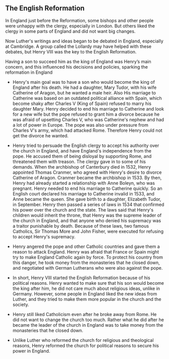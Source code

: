 ## The English Reformation

In England just before the Reformation, some bishops and other people were unhappy with the clergy, especially in London. But others liked the clergy in some parts of England and did not want big changes.

Now Luther's writings and ideas began to be debated in England, especially at Cambridge. A group called the Lollardy may have helped with these debates, but Henry VIII was the key to the English Reformation.

Having a son to succeed him as the king of England was Henry’s main concern, and this influenced his decisions and policies, sparking the reformation in England

- Henry's main goal was to have a son who would become the king of England after his death. He had a daughter, Mary Tudor, with his wife Catherine of Aragon, but he wanted a male heir. Also His marriage to Catherine was based on an outdated political alliance with Spain, which become shaky after Charles V (King of Spain) refused to marry his daughter Mary. 
Henry decided to end his marriage to Catherine and look for a new wife but the pope refused to grant him a divorce because he was afraid of upsetting Charles V, who was Catherine's nephew and had a lot of power in Europe. The pope was also under pressure from Charles V's army, which had attacked Rome. Therefore Henry could not get the divorce he wanted.

- Henry tried to persuade the English clergy to accept his authority over the church in England, and have England's independence from the pope. He accused them of being disloyal by supporting Rome, and threatened them with treason. The clergy gave in to some of his demands. When the archbishop of Canterbury died in 1532, Henry appointed Thomas Cranmer, who agreed with Henry's desire to divorce Catherine of Aragon. Cranmer became the archbishop in 1533. By then, Henry had already started a relationship with Anne Boleyn, who was pregnant. Henry needed to end his marriage to Catherine quickly. So an English court declared his marriage to Catherine invalid in 1533, and Anne became the queen. She gave birth to a daughter, Elizabeth Tudor, in September. Henry then passed a series of laws in 1534 that confirmed his power over the church and the state. The laws said that Henry's children would inherit the throne, that Henry was the supreme leader of the church in England, and that anyone who denied his supremacy was a traitor punishable by death. Because of these laws, two famous Catholics, Sir Thomas More and John Fisher, were executed for refusing to accept Henry's supremacy.

- Henry angered the pope and other Catholic countries and gave them a reason to attack England. Henry was afraid that France or Spain might try to make England Catholic again by force. To protect his country from this danger, he took money from the monasteries that he closed down, and negotiated with German Lutherans who were also against the pope.

- In short, Henry VIII started the English Reformation because of his political reasons. Henry wanted to make sure that his son would become the king after him, he did not care much about religious ideas, unlike in Germany. However, some people in England liked the new ideas from Luther, and they tried to make them more popular in the church and the society.

- Henry still liked Catholicism even after he broke away from Rome. He did not want to change the church too much. Rather what he did after he became the leader of the church in England was to take money from the monasteries that he closed down.


- Unlike Luther who reformed the church for religious and theological reasons, Henry reformed the church for political reasons to secure his power in England.